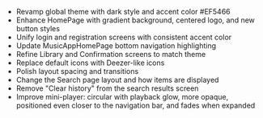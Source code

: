 - Revamp global theme with dark style and accent color #EF5466
- Enhance HomePage with gradient background, centered logo, and new button styles
- Unify login and registration screens with consistent accent color
- Update MusicAppHomePage bottom navigation highlighting
- Refine Library and Confirmation screens to match theme
- Replace default icons with Deezer-like icons
- Polish layout spacing and transitions
- Change the Search page layout and how items are displayed
- Remove "Clear history" from the search results screen
- Improve mini-player: circular with playback glow, more opaque, positioned even closer to the navigation bar, and fades when expanded
